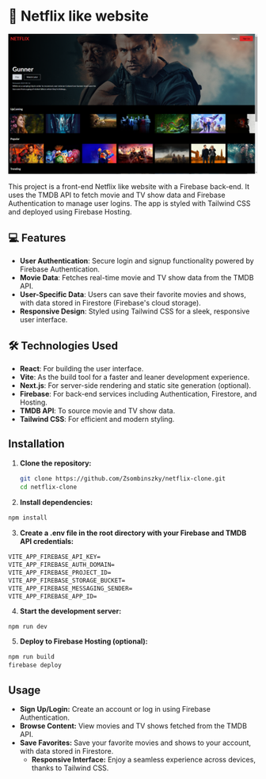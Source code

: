 # 🚀 Netflix like website

![Landing Page Screenshot](./src/assets/netflix.png)


This project is a front-end Netflix like website with a Firebase back-end. It uses the TMDB API to fetch movie and TV show data
and Firebase Authentication to manage user logins. The app is styled with Tailwind CSS and deployed using Firebase
Hosting.

## 💻 Features

- **User Authentication**: Secure login and signup functionality powered by Firebase Authentication.
- **Movie Data**: Fetches real-time movie and TV show data from the TMDB API.
- **User-Specific Data**: Users can save their favorite movies and shows, with data stored in Firestore (Firebase's
  cloud storage).
- **Responsive Design**: Styled using Tailwind CSS for a sleek, responsive user interface.

## 🛠️ Technologies Used

- **React**: For building the user interface.
- **Vite**: As the build tool for a faster and leaner development experience.
- **Next.js**: For server-side rendering and static site generation (optional).
- **Firebase**: For back-end services including Authentication, Firestore, and Hosting.
- **TMDB API**: To source movie and TV show data.
- **Tailwind CSS**: For efficient and modern styling.

## Installation

1. **Clone the repository:**

   ```bash
   git clone https://github.com/Zsombinszky/netflix-clone.git
   cd netflix-clone

2. **Install dependencies:**

```bash
npm install
```

3. **Create a .env file in the root directory with your Firebase and TMDB API credentials:**

```env
VITE_APP_FIREBASE_API_KEY=
VITE_APP_FIREBASE_AUTH_DOMAIN=
VITE_APP_FIREBASE_PROJECT_ID=
VITE_APP_FIREBASE_STORAGE_BUCKET=
VITE_APP_FIREBASE_MESSAGING_SENDER=
VITE_APP_FIREBASE_APP_ID=
```

4. **Start the development server:**

```bash
npm run dev
```

5. **Deploy to Firebase Hosting (optional):**

```bash
npm run build
firebase deploy
```

## Usage
- **Sign Up/Login:** Create an account or log in using Firebase Authentication.
- **Browse Content:** View movies and TV shows fetched from the TMDB API.
- **Save Favorites:** Save your favorite movies and shows to your account, with data stored in Firestore.
  - **Responsive Interface:** Enjoy a seamless experience across devices, thanks to Tailwind CSS.